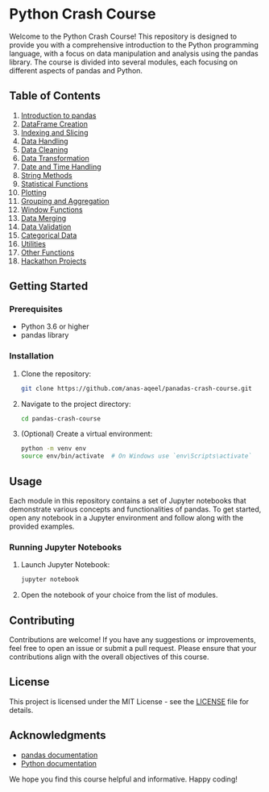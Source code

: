 
# Python Crash Course

Welcome to the Python Crash Course! This repository is designed to provide you with a comprehensive introduction to the Python programming language, with a focus on data manipulation and analysis using the pandas library. The course is divided into several modules, each focusing on different aspects of pandas and Python.

## Table of Contents

1. [Introduction to pandas](./00_Introduction_to_pandas)
2. [DataFrame Creation](./01_dataframe_creation)
3. [Indexing and Slicing](./02_Indexing_slicing)
4. [Data Handling](./03_data_handling)
5. [Data Cleaning](./04_data_cleaning)
6. [Data Transformation](./05_data_transformation)
7. [Date and Time Handling](./06_date_and_time_handling)
8. [String Methods](./07_string_methods)
9. [Statistical Functions](./08_statistical_functions)
10. [Plotting](./09_plotting)
11. [Grouping and Aggregation](./10_grouping_and_aggregation)
12. [Window Functions](./11_window_functions)
13. [Data Merging](./12_data_merging)
14. [Data Validation](./13_data_validation)
15. [Categorical Data](./14_categorical_data)
16. [Utilities](./15_utilities)
17. [Other Functions](./16_other_functions)
18. [Hackathon Projects](./17_hackathon_projects)

## Getting Started

### Prerequisites

- Python 3.6 or higher
- pandas library

### Installation

1. Clone the repository:
   ```sh
   git clone https://github.com/anas-aqeel/panadas-crash-course.git
   ```
2. Navigate to the project directory:
   ```sh
   cd pandas-crash-course
   ```
3. (Optional) Create a virtual environment:
   ```sh
   python -m venv env
   source env/bin/activate  # On Windows use `env\Scripts\activate`
   ```


## Usage

Each module in this repository contains a set of Jupyter notebooks that demonstrate various concepts and functionalities of pandas. To get started, open any notebook in a Jupyter environment and follow along with the provided examples.

### Running Jupyter Notebooks

1. Launch Jupyter Notebook:
   ```sh
   jupyter notebook
   ```
2. Open the notebook of your choice from the list of modules.

## Contributing

Contributions are welcome! If you have any suggestions or improvements, feel free to open an issue or submit a pull request. Please ensure that your contributions align with the overall objectives of this course.

## License

This project is licensed under the MIT License - see the [LICENSE](LICENSE) file for details.

## Acknowledgments

- [pandas documentation](https://pandas.pydata.org/docs/)
- [Python documentation](https://docs.python.org/3/)

We hope you find this course helpful and informative. Happy coding!


